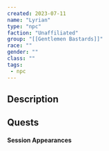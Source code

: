 ```yaml
---
created: 2023-07-11
name: "Lyrian"
type: "npc"
faction: "Unaffiliated"
group: "[[Gentlemen Bastards]]"
race: ""
gender: ""
class: ""
tags:
 - npc
---
```

## Description


## Quests
<!-- QueryToSerialize: TASK FROM "TTRPG/Drakkenheim/Quests" WHERE !completed AND contains(outlinks, [[Lyrian]]) -->

#### Session Appearances
<!-- QueryToSerialize: LIST FROM [[Lyrian]] WHERE file.folder = "TTRPG/Drakkenheim/Sessions" -->
<!-- SerializedQuery: LIST FROM [[Lyrian]] WHERE file.folder = "TTRPG/Drakkenh[[Drakkenheim/Sessions/Session 001|Session 001]] 00[[Drakkenheim/Sessions/Session 004|Session 004]]n 004.md|Session 004]]
- [[Session 013]]
- [[Session 017]]
<!-- SerializedQuery END -->



